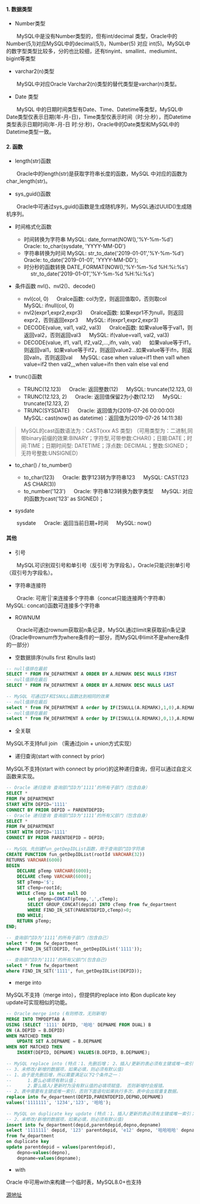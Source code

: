 


#### 1. 数据类型

* Number类型

&emsp;&emsp;MySQL中是没有Number类型的，但有int/decimal 类型，Oracle中的Number(5,1)对应MySQL中的decimal(5,1)，Number(5) 对应 int(5)。MySQL中的数字型类型比较多，分的也比较细，还有tinyint、smallint、mediumint、bigint等类型

* varchar2(n)类型

&emsp;&emsp;MySQL中对应Oracle Varchar2(n)类型的替代类型是varchar(n)类型。

* Date 类型

&emsp;&emsp;MySQL 中的日期时间类型有Date、Time、Datetime等类型，MySQL中Date类型仅表示日期(年-月-日)，Time类型仅表示时间（时:分:秒），而Datetime类型表示日期时间(年-月-日 时:分:秒)，Oracle中的Date类型和MySQL中的Datetime类型一致。

#### 2. 函数

* length(str)函数

&emsp;&emsp;Oracle中的length(str)是获取字符串长度的函数，MySQL 中对应的函数为char_length(str)。

* sys_guid()函数

&emsp;&emsp;Oracle中可通过sys_guid()函数是生成随机序列，MySQL通过UUID()生成随机序列。

* 时间格式化函数

    * 时间转换为字符串 MySQL: date_format(NOW(),'%Y-%m-%d') &emsp; Oracle: to_char(sysdate, 'YYYY-MM-DD')
    * 字符串转换为时间 MySQL: str_to_date('2019-01-01','%Y-%m-%d') &emsp; Oracle: to_date('2019-01-01', 'YYYY-MM-DD');
    * 时分秒的函数转换 DATE_FORMAT(NOW(),'%Y-%m-%d %H:%i:%s') &emsp; str_to_date('2019-01-01','%Y-%m-%d %H:%i:%s')

* 条件函数 nvl()、nvl2()、decode()

    * nvl(col, 0) &emsp; Oralce函数: col为空，则返回值取0，否则取col &emsp; MySQL: ifnull(col, 0)
    * nvl2(expr1,expr2,expr3) &emsp; Oralce函数: 如果expr1不为null，则返回expr2，否则返回expr3 &emsp; MySQL: if(expr1,expr2,expr3)
    * DECODE(value, val1, val2, val3) &emsp; Oralce函数: 如果value等于val1，则返回val2，否则返回val3 &emsp; MySQL: if(value=val1, val2, val3)
    * DECODE(value, if1, val1, if2,val2,...,ifn, valn, val) &emsp; 如果value等于if1，则返回val1，如果value等于if2，则返回value2...如果value等于ifn，则返回valn，否则返回val &emsp; MySQL: case when value=if1 then val1 when value=if2 then val2,,,when value=ifn then valn else val end

* trunc()函数

    * TRUNC(12.123) &emsp; Oracle: 返回整数(12) &emsp; MySQL: truncate(12.123, 0)
    * TRUNC(12.123, 2) &emsp; Oracle: 返回值保留2为小数(12.12) &emsp; MySQL: truncate(12.123, 2)
    * TRUNC(SYSDATE) &emsp; Oracle: 返回值为(2019-07-26 00:00:00) &emsp; MySQL: cast(now() as datetime)：返回值为(2019-07-26 14:11:38)

> MySQL的cast函数语法为：CAST(xxx AS 类型) （可用类型为：二进制,同带binary前缀的效果:BINARY；字符型,可带参数:CHAR()；日期:DATE；时间:TIME；日期时间型: DATETIME；浮点数: DECIMAL；整数:SIGNED；无符号整数:UNSIGNED）

* to_char() / to_number()
    
    * to_char(123) &emsp; Oracle: 数字123转为字符串123 &emsp; MySQL: CAST(123 AS CHAR(3))
    * to_number('123') &emsp; Oracle: 字符串123转换为数字类型 &emsp; MySQL: 对应的函数为cast('123' as SIGNED)；

* sysdate

&emsp;&emsp;sysdate &emsp; Oracle: 返回当前日期+时间 &emsp; MySQL: now()

#### 其他

* 引号

&emsp;&emsp;MySQL可识别双引号和单引号（反引号`为字段名），Oracle只能识别单引号（双引号为字段名）。

* 字符串连接符

&emsp;&emsp;Oracle: 可用'||'来连接多个字符串（concat只能连接两个字符串）&emsp; MySQL: concat()函数可连接多个字符串

* ROWNUM

&emsp;&emsp;Oracle可通过rownum获取前n条记录，MySQL通过limit来获取前n条记录（Oracle中rownum作为where条件的一部分，而MySQL中limit不是where条件的一部分）

* 空数据排序(nulls first 和nulls last)

```sql
-- null值排在最前
SELECT * FROM FW_DEPARTMENT A ORDER BY A.REMARK DESC NULLS FIRST
-- null值排在最后
SELECT * FROM FW_DEPARTMENT A ORDER BY A.REMARK DESC NULLS LAST
 
-- MySQL 可通过IF和ISNULL函数达到相同的效果
-- null值排在最后
select * from FW_DEPARTMENT A order by IF(ISNULL(A.REMARK),1,0),A.REMARK desc
-- null值排在最前
select * from FW_DEPARTMENT A order by IF(ISNULL(A.REMARK),0,1),A.REMARK desc
```

* 全关联

MySQL不支持full join （需通过join + union方式实现）

* 递归查询(start with connect by prior)

MySQL不支持(start with connect by prior)的这种递归查询，但可以通过自定义函数来实现。

```sql
-- Oracle 递归查询 查询部门ID为‘1111’的所有子部门（包含自身）
SELECT *
FROM FW_DEPARTMENT
START WITH DEPID='1111'
CONNECT BY PRIOR DEPID = PARENTDEPID;
-- Oracle 递归查询 查询部门ID为‘1111’的所有父部门（包含自身）
SELECT *
FROM FW_DEPARTMENT
START WITH DEPID='1111'
CONNECT BY PRIOR PARENTDEPID = DEPID;
 
-- MySQL 先创建fun_getDepIDList函数，用于查询部门ID字符串
CREATE FUNCTION fun_getDepIDList(rootId VARCHAR(32))
RETURNS VARCHAR(6000)
BEGIN 
	DECLARE pTemp VARCHAR(6000);
	DECLARE cTemp VARCHAR(6000);
	SET pTemp='$';
	SET cTemp=rootId;
	WHILE cTemp is not null DO
		set pTemp=CONCAT(pTemp,',',cTemp);
		SELECT GROUP_CONCAT(depid) INTO cTemp from fw_department
		WHERE FIND_IN_SET(PARENTDEPID,cTemp)>0;
	END WHILE;
	RETURN pTemp;
END;
 
-- 查询部门ID为‘1111’的所有子部门（包含自己）
select * from fw_department
where FIND_IN_SET(DEPID, fun_getDepIDList('1111'));
 
-- 查询部门ID为‘1111’的所有父部门(包含自己)
select * from fw_department
where FIND_IN_SET('1111', fun_getDepIDList(DEPID));
```

* merge into

MySQL不支持（merge into），但提供的replace into 和on duplicate key update可实现相似的功能。

```sql
-- Oracle merge into (有则修改，无则新增)
MERGE INTO TMPDEPTAB A
USING (SELECT '1111' DEPID, '哈哈' DEPNAME FROM DUAL) B
ON (A.DEPID = B.DEPID)
WHEN MATCHED THEN 
	UPDATE SET A.DEPNAME = B.DEPNAME
WHEN NOT MATCHED THEN 
	INSERT(DEPID, DEPNAME) VALUES(B.DEPID, B.DEPNAME);
 
-- MySQL replace into (特点：1、先删后增； 2、插入/更新的表必须有主键或唯一索引；
-- 3、未修改/新增的数据项，如果必填，则必须有默认值)
-- 1、由于是先删后增，所以需要满足以下2个条件之一：
--      1.要么必填项有默认值； 
--      2.要么插入/更新时为没有默认值的必填项赋值， 否则新增时会报错。
-- 2、表中需要有主键或唯一索引，否则下面语句如果执行多次，表中会出现重复数据。
replace into fw_department(DEPID,PARENTDEPID,DEPNO,DEPNAME) 
values('1111111', '1234','123', '哈哈');
 
-- MySQL on duplicate key update (特点：1、插入/更新的表必须有主键或唯一索引；
-- 2、未修改/新增的数据项，如果必填，则必须有默认值)
insert into fw_department(depid,parentdepid,depno,depname)
select '1111111' depid, '123' parentdepid, 'e12' depno, '哈哈哈哈' depname
from fw_department
on duplicate key 
update parentdepid = values(parentdepid),
	depno=values(depno),
	depname=values(depname);
```

* with

Oracle 中可用with来构建一个临时表，MySQL8.0+也支持

[源地址](https://blog.csdn.net/lanmuhhh2015/article/details/97763615)

